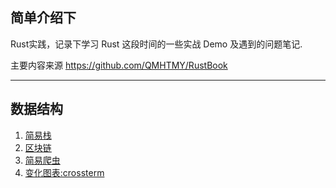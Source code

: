 ## 简单介绍下

Rust实践，记录下学习 Rust 这段时间的一些实战 Demo 及遇到的问题笔记.

主要内容来源 https://github.com/QMHTMY/RustBook 


----
## 数据结构

1. [简易栈](https://github.com/yangs1/ruster/tree/main/stack)
2. [区块链](https://github.com/yangs1/ruster/tree/main/blockchain)
3. [简易爬虫](https://github.com/yangs1/ruster/tree/main/earsyspider)
4. [变化图表:crossterm](https://github.com/yangs1/ruster/tree/main/cli-game)

